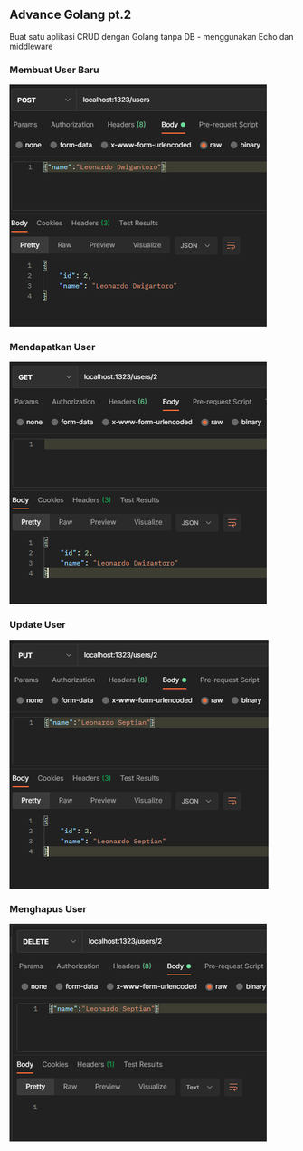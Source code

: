 ## Advance Golang pt.2
Buat satu aplikasi CRUD dengan Golang tanpa DB - menggunakan Echo dan middleware

### Membuat User Baru
![buat-user](images/1.PNG)

### Mendapatkan User
![dapat-user](images/2.PNG)

### Update User
![update-user](images/3.PNG)

### Menghapus User
![hapus-user](images/4.PNG)